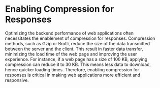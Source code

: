 # Enabling Compression for Responses

Optimizing the backend performance of web applications often necessitates the enablement of compression for responses. Compression methods, such as Gzip or Brotli, reduce the size of the data transmitted between the server and the client. This result in faster data transfer, minimizing the load time of the web page and improving the user experience. For instance, if a web page has a size of 100 KB, applying compression can reduce it to 30 KB. This means less data to download, hence quicker loading times. Therefore, enabling compression for responses is critical in making web applications more efficient and responsive.